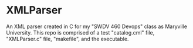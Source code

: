 # XMLParser
An XML parser created in C for my "SWDV 460 Devops" class as Maryville University. This repo is comprised of a test "catalog.cml" file, "XMLParser.c" file, "makefile", and the executable. 
